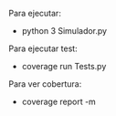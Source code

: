 Para ejecutar:
- python 3 Simulador.py

Para ejecutar test:
- coverage run Tests.py

Para ver cobertura:
- coverage report -m